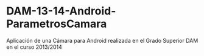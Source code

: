 # DAM-13-14-Android-ParametrosCamara
Aplicación de una Cámara para Android realizada en el Grado Superior DAM en el curso 2013/2014
